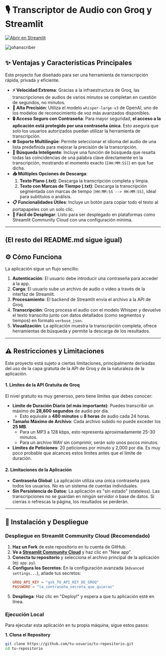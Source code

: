 # 🎙️ Transcriptor de Audio con Groq y Streamlit

[![Abrir en Streamlit](https://static.streamlit.io/badges/streamlit_badge_black_white.svg)](https://johnascriber.streamlit.app/)

![johanscriber](https://github.com/user-attachments/assets/e368cdc8-4fac-4081-9373-76174ae48840)


## ✨ Ventajas y Características Principales

Este proyecto fue diseñado para ser una herramienta de transcripción rápida, privada y eficiente.

*   **⚡ Velocidad Extrema**: Gracias a la infraestructura de Groq, las transcripciones de audios de varios minutos se completan en cuestión de segundos, no minutos.
*   **🎯 Alta Precisión**: Utiliza el modelo `whisper-large-v3` de OpenAI, uno de los modelos de reconocimiento de voz más avanzados disponibles.
*   **🔒 Acceso Seguro con Contraseña**: Para mayor seguridad, **el acceso a la aplicación está protegido por una contraseña única**. Esto asegura que solo los usuarios autorizados puedan utilizar la herramienta de transcripción.
*   **🌐 Soporte Multilingüe**: Permite seleccionar el idioma del audio de una lista predefinida para mejorar la precisión de la transcripción.
*   **🔎 Búsqueda Inteligente**: Incluye una función de búsqueda que resalta todas las coincidencias de una palabra clave directamente en la transcripción, mostrando el momento exacto (`[HH:MM:SS]`) en que fue dicha.
*   **📥 Múltiples Opciones de Descarga**:
    1.  **Texto Plano (.txt)**: Descarga la transcripción completa y limpia.
    2.  **Texto con Marcas de Tiempo (.txt)**: Descarga la transcripción segmentada con marcas de tiempo `[HH:MM:SS --> HH:MM:SS]`, ideal para subtítulos o análisis.
*   **📋 Funcionalidades Útiles**: Incluye un botón para copiar todo el texto al portapapeles con un solo clic.
*   **🚀 Fácil de Desplegar**: Listo para ser desplegado en plataformas como Streamlit Community Cloud con una configuración mínima.

---
(El resto del README.md sigue igual)
---

## ⚙️ Cómo Funciona

La aplicación sigue un flujo sencillo:
1.  **Autenticación**: El usuario debe introducir una contraseña para acceder a la app.
2.  **Carga**: El usuario sube un archivo de audio o video a través de la interfaz de Streamlit.
3.  **Procesamiento**: El backend de Streamlit envía el archivo a la API de Groq.
4.  **Transcripción**: Groq procesa el audio con el modelo Whisper y devuelve el texto transcrito junto con datos detallados (como segmentos y tiempos) en formato `verbose_json`.
5.  **Visualización**: La aplicación muestra la transcripción completa, ofrece herramientas de búsqueda y permite la descarga de los resultados.

---

## ⚠️ Restricciones y Limitaciones

Este proyecto está sujeto a ciertas limitaciones, principalmente derivadas del uso de la capa gratuita de la API de Groq y de la naturaleza de la aplicación.

#### 1. Límites de la API Gratuita de Groq
El nivel gratuito es muy generoso, pero tiene límites que debes conocer:
*   **Límite de Duración Diario (el más importante)**: Puedes transcribir un máximo de **28,800 segundos** de audio por día.
    *   Esto equivale a **480 minutos** u **8 horas** de audio cada 24 horas.
*   **Tamaño Máximo de Archivo**: Cada archivo subido no puede exceder los **25 MB**.
    *   Para un MP3 a 128 kbps, esto representa aproximadamente 25-30 minutos.
    *   Para un archivo WAV sin comprimir, serán solo unos pocos minutos.
*   **Límites de Peticiones**: 20 peticiones por minuto y 2,000 por día. Es muy poco probable que alcances estos límites antes que el límite de duración.

#### 2. Limitaciones de la Aplicación
*   **Contraseña Global**: La aplicación utiliza una única contraseña para todos los usuarios. No es un sistema de cuentas individuales.
*   **Sin Persistencia de Datos**: La aplicación es "sin estado" (stateless). Las transcripciones no se guardan en ningún servidor o base de datos. Si cierras o refrescas la página, los resultados se perderán.

---

## 🚀 Instalación y Despliegue

### Despliegue en Streamlit Community Cloud (Recomendado)

1.  **Haz un Fork** de este repositorio en tu cuenta de GitHub.
2.  **Ve a [Streamlit Community Cloud](https://share.streamlit.io/)** y haz clic en "New app".
3.  **Conecta tu repositorio** y selecciona el archivo principal de la aplicación (ej: `app.py`).
4.  **Configura los Secretos**: En la configuración avanzada (`Advanced settings...`), añade tus secretos:
    ```toml
    GROQ_API_KEY = "gsk_TU_API_KEY_DE_GROQ"
    PASSWORD = "la_contraseña_secreta_que_quieras"
    ```
5.  **Despliega**: Haz clic en "Deploy!" y espera a que tu aplicación esté en línea.

### Ejecución Local

Para ejecutar esta aplicación en tu propia máquina, sigue estos pasos:

**1. Clona el Repository**
```bash
git clone https://github.com/tu-usuario/tu-repositorio.git
cd tu-repositorio
